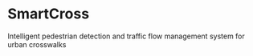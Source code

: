 # SmartCross
Intelligent pedestrian detection and traffic flow management system for urban crosswalks
